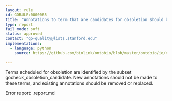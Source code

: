 ```yaml
---
layout: rule
id: GORULE:0000065
title: "Annotations to term that are candidates for obsoletion should be removed"
type: report
fail_mode: soft
status: approved
contact: "go-quality@lists.stanford.edu"
implementations:
  - language: python
    source: https://github.com/biolink/ontobio/blob/master/ontobio/io/qc.py

---
```

Terms scheduled for obsoletion are identified by the subset gocheck_obsoletion_candidate. 
New annotations should not be made to these terms, and existing annotations should be removed or replaced.

Error report: <group>.report.md
